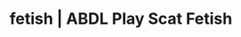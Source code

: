 ---
categories:
- Real Couples
- Alt Aesthetic
- Spiritual Kink
- Ethical Porn
- Interactive NSFW
image: /assets/images/1747714157784.jpg
layout: post
schema:
  description: Premium adult content featuring ABDL Play, Scat Fetish. High-quality
    images with sensual themes.
  keywords:
  - Real Couples
  - ABDL Play
  - Vintage Boudoir
  - Fantasy Kink
  - Shibari
  - E-Girl Erotica
  - Scat Fetish
  name: 1747714157784 | ABDL Play Scat Fetish
  type: VisualArtwork
seo:
  description: Featured content with premium Scat Fetish, ABDL Play. HD images available.
  keywords: Scat Fetish, ABDL Play
  og_image: /assets/images/1747714157784.jpg
  schema_type: VisualArtwork
tags:
- '#fetish'
- ABDL Play
- Scat Fetish
title: fetish | ABDL Play Scat Fetish
---